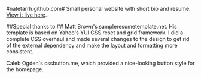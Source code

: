 #natetarrh.github.com#
Small personal website with short bio and resume. [View it live here][1].

##Special thanks to:##
Matt Brown's sampleresumetemplate.net. His template is based on Yahoo's YUI
CSS reset and grid framework. I did a complete CSS overhaul and made several
changes to the design to get rid of the external dependency and make the 
layout and formatting more consistent. 

Caleb Ogden's cssbutton.me, which provided a nice-looking button style for the 
homepage.

[1]: http://natetarrh.github.com
